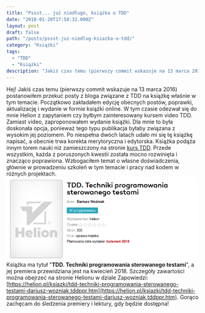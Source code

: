 ```yaml
---
title: "Pssst... już niedługo, książka o TDD"
date: "2018-01-20T17:58:32.000Z"
layout: post
draft: false
path: "/posts/pssst-juz-niedlug-ksiazka-o-tdd/"
category: "Książki"
tags:
  - "TDD"
  - "Książki"
description: "Jakiś czas temu (pierwszy commit wskazuje na 13 marca 2016) postanowiłem przekuć posty z bloga związane z TDD na książkę właśnie w tym temacie. Początkowo zakładałem edycję obecnych postów, poprawki, aktualizację i wydanie w formie książki online. W tym czasie odezwał się do mnie Helion z zapytaniem czy byłbym zainteresowany kursem video TDD..."
---
```


Hej! Jakiś czas temu (pierwszy commit wskazuje na 13 marca 2016) postanowiłem przekuć posty z bloga związane z TDD na książkę właśnie w tym temacie. Początkowo zakładałem edycję obecnych postów, poprawki, aktualizację i wydanie w formie książki online. W tym czasie odezwał się do mnie Helion z zapytaniem czy byłbym zainteresowany kursem video TDD. Zamiast video, zaproponowałem wydanie książki. Dla mnie to była doskonała opcja, ponieważ tego typu publikacja byłaby związana z wysokim jej poziomem. Po niespełna dwóch latach udało mi się tę książkę napisać, a obecnie trwa korekta merytoryczna i edytorska. Książka podąża innym torem nauki niż zamieszczony na stronie [kurs TDD](http://dariuszwozniak.net/kurs-tdd/). Przede wszystkim, każda z poruszonych kwestii została mocno rozwinięta i znacząco poprawiona. Wzbogaciłem temat o własne doświadczenia, głównie w prowadzeniu szkoleń w tym temacie i pracy nad kodem w różnych projektach. ![2018-01-20 18_41_02-TDD. Techniki programowania sterowanego testami Książka, kurs - Dariusz Woźniak](1ea1e3c9-e5a0-4ace-a97b-95fa9a3e108e.png) Książka ma tytuł "**TDD. Techniki programowania sterowanego testami**", a jej premiera przewidziana jest na kwiecień 2018. Szczegóły zawartości można obejrzeć na stronie Helionu w dziale Zapowiedzi: [https://helion.pl/ksiazki/tdd-techniki-programowania-sterowanego-testami-dariusz-wozniak,tddppr.htm](https://helion.pl/ksiazki/tdd-techniki-programowania-sterowanego-testami-dariusz-wozniak,tddppr.htm). Gorąco zachęcam do śledzenia premiery i lektury, gdy będzie dostępna!